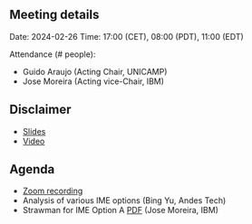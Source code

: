 ## Meeting details

Date: 2024-02-26
Time: 17:00 (CET), 08:00 (PDT), 11:00 (EDT)

Attendance (# people):

- Guido Araujo (Acting Chair, UNICAMP)
- Jose Moreira (Acting vice-Chair, IBM)

## Disclaimer

- [Slides](https://docs.google.com/presentation/d/1LNhpuNwU54TgwGfcl-Fgf4HUFxCxh0AztPaeqMuRQRw)
- [Video](https://drive.google.com/file/d/1NddUrkHPJukhUo8OeD7uvrWCqRaMt9zx/view)

## Agenda
- [Zoom recording]()
- Analysis of various IME options (Bing Yu, Andes Tech)
- Strawman for IME Option A [PDF]() (Jose Moreira, IBM)
